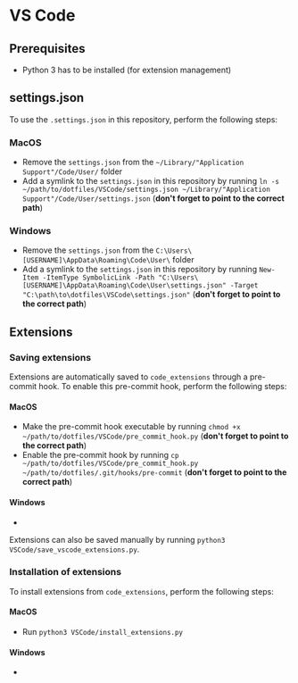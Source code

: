 # VS Code

## Prerequisites
- Python 3 has to be installed (for extension management)

## settings.json
To use the `.settings.json` in this repository, perform the following steps:

### MacOS
- Remove the `settings.json` from the `~/Library/"Application Support"/Code/User/` folder
- Add a symlink to the `settings.json` in this repository by running `ln -s ~/path/to/dotfiles/VSCode/settings.json ~/Library/"Application Support"/Code/User/settings.json` (**don't forget to point to the correct path**)

### Windows
- Remove the `settings.json` from the `C:\Users\[USERNAME]\AppData\Roaming\Code\User\` folder
- Add a symlink to the `settings.json` in this repository by running `New-Item -ItemType SymbolicLink -Path "C:\Users\[USERNAME]\AppData\Roaming\Code\User\settings.json" -Target "C:\path\to\dotfiles\VSCode\settings.json"` (**don't forget to point to the correct path**)

## Extensions

### Saving extensions
Extensions are automatically saved to `code_extensions` through a pre-commit hook. To enable this pre-commit hook, perform the following steps:

#### MacOS
- Make the pre-commit hook executable by running `chmod +x ~/path/to/dotfiles/VSCode/pre_commit_hook.py` (**don't forget to point to the correct path**)
- Enable the pre-commit hook by running `cp ~/path/to/dotfiles/VSCode/pre_commit_hook.py ~/path/to/dotfiles/.git/hooks/pre-commit` (**don't forget to point to the correct path**)

#### Windows
- 

Extensions can also be saved manually by running `python3 VSCode/save_vscode_extensions.py`.

### Installation of extensions

To install extensions from `code_extensions`, perform the following steps:

#### MacOS
- Run `python3 VSCode/install_extensions.py`

#### Windows
- 
